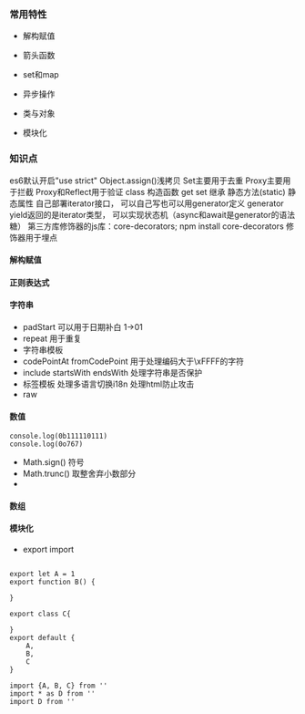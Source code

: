 ### 常用特性
- 解构赋值

- 箭头函数

- set和map

- 异步操作

- 类与对象

- 模块化


### 知识点
es6默认开启"use strict"
Object.assign()浅拷贝
Set主要用于去重
Proxy主要用于拦截
Proxy和Reflect用于验证
class 构造函数 get set 继承 静态方法(static) 静态属性
自己部署iterator接口， 可以自己写也可以用generator定义
generator yield返回的是iterator类型， 可以实现状态机（async和await是generator的语法糖）
第三方库修饰器的js库：core-decorators; npm install core-decorators
修饰器用于埋点

#### 解构赋值


#### 正则表达式


#### 字符串
- padStart 可以用于日期补白 1->01
- repeat 用于重复
- 字符串模板
- codePointAt fromCodePoint 用于处理编码大于\xFFFF的字符
- include startsWith endsWith 处理字符串是否保护
- 标签模板    处理多语言切换i18n 处理html防止攻击
- raw

#### 数值

```
console.log(0b111110111)
console.log(0o767)
```
- Math.sign() 符号
- Math.trunc() 取整舍弃小数部分
- 

#### 数组




#### 模块化
- export import

```

export let A = 1
export function B() {

}

export class C{

}
export default {
    A,
    B,
    C
}

import {A, B, C} from ''
import * as D from ''
import D from ''

```



